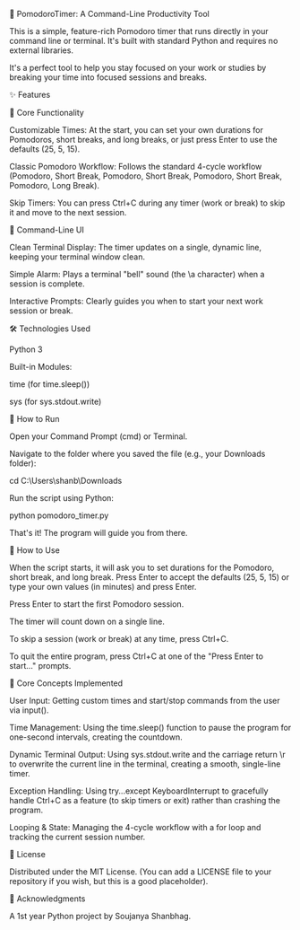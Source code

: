 🍅 PomodoroTimer: A Command-Line Productivity Tool

This is a simple, feature-rich Pomodoro timer that runs directly in your command line or terminal. It's built with standard Python and requires no external libraries.

It's a perfect tool to help you stay focused on your work or studies by breaking your time into focused sessions and breaks.

✨ Features

🚀 Core Functionality

Customizable Times: At the start, you can set your own durations for Pomodoros, short breaks, and long breaks, or just press Enter to use the defaults (25, 5, 15).

Classic Pomodoro Workflow: Follows the standard 4-cycle workflow (Pomodoro, Short Break, Pomodoro, Short Break, Pomodoro, Short Break, Pomodoro, Long Break).

Skip Timers: You can press Ctrl+C during any timer (work or break) to skip it and move to the next session.

🎨 Command-Line UI

Clean Terminal Display: The timer updates on a single, dynamic line, keeping your terminal window clean.

Simple Alarm: Plays a terminal "bell" sound (the \a character) when a session is complete.

Interactive Prompts: Clearly guides you when to start your next work session or break.

🛠️ Technologies Used

Python 3

Built-in Modules:

time (for time.sleep())

sys (for sys.stdout.write)

🚀 How to Run

Open your Command Prompt (cmd) or Terminal.

Navigate to the folder where you saved the file (e.g., your Downloads folder):

cd C:\Users\shanb\Downloads


Run the script using Python:

python pomodoro_timer.py


That's it! The program will guide you from there.

📖 How to Use

When the script starts, it will ask you to set durations for the Pomodoro, short break, and long break. Press Enter to accept the defaults (25, 5, 15) or type your own values (in minutes) and press Enter.

Press Enter to start the first Pomodoro session.

The timer will count down on a single line.

To skip a session (work or break) at any time, press Ctrl+C.

To quit the entire program, press Ctrl+C at one of the "Press Enter to start..." prompts.

🎯 Core Concepts Implemented

User Input: Getting custom times and start/stop commands from the user via input().

Time Management: Using the time.sleep() function to pause the program for one-second intervals, creating the countdown.

Dynamic Terminal Output: Using sys.stdout.write and the carriage return \r to overwrite the current line in the terminal, creating a smooth, single-line timer.

Exception Handling: Using try...except KeyboardInterrupt to gracefully handle Ctrl+C as a feature (to skip timers or exit) rather than crashing the program.

Looping & State: Managing the 4-cycle workflow with a for loop and tracking the current session number.

📄 License

Distributed under the MIT License. (You can add a LICENSE file to your repository if you wish, but this is a good placeholder).

🙏 Acknowledgments

A 1st year Python project by Soujanya Shanbhag.
